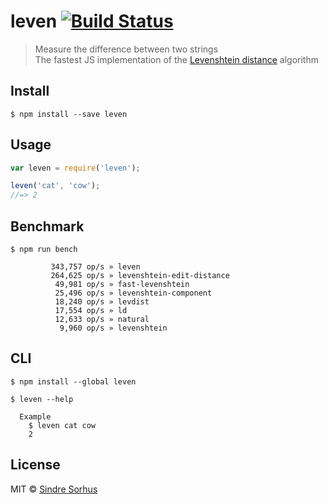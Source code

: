 # leven [![Build Status](https://travis-ci.org/sindresorhus/leven.svg?branch=master)](https://travis-ci.org/sindresorhus/leven)

> Measure the difference between two strings  
> The fastest JS implementation of the [Levenshtein distance](http://en.wikipedia.org/wiki/Levenshtein_distance) algorithm


## Install

```
$ npm install --save leven
```


## Usage

```js
var leven = require('leven');

leven('cat', 'cow');
//=> 2
```


## Benchmark

```
$ npm run bench
```
```
         343,757 op/s » leven
         264,625 op/s » levenshtein-edit-distance
          49,981 op/s » fast-levenshtein
          25,496 op/s » levenshtein-component
          18,240 op/s » levdist
          17,554 op/s » ld
          12,633 op/s » natural
           9,960 op/s » levenshtein
```


## CLI

```
$ npm install --global leven
```

```
$ leven --help

  Example
    $ leven cat cow
    2
```


## License

MIT © [Sindre Sorhus](http://sindresorhus.com)
